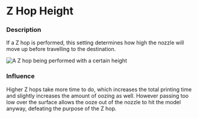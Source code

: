 Z Hop Height
====
### **Description**
If a Z hop is performed, this setting determines how high the nozzle will move up before travelling to the destination.

![A Z hop being performed with a certain height](../images/retraction_hop_enabled.svg)

### **Influence**
Higher Z hops take more time to do, which increases the total printing time and slightly increases the amount of oozing as well. However passing too low over the surface allows the ooze out of the nozzle to hit the model anyway, defeating the purpose of the Z hop.